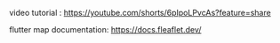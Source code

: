 video tutorial : https://youtube.com/shorts/6pIpoLPvcAs?feature=share

flutter map documentation: https://docs.fleaflet.dev/

